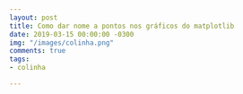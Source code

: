 ```yaml
---
layout: post
title: Como dar nome a pontos nos gráficos do matplotlib
date: 2019-03-15 00:00:00 -0300
img: "/images/colinha.png"
comments: true
tags:
- colinha

---
```

